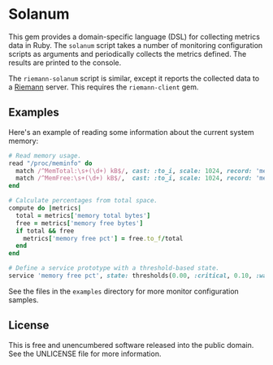Solanum
=======

This gem provides a domain-specific language (DSL) for collecting metrics
data in Ruby. The `solanum` script takes a number of monitoring configuration
scripts as arguments and periodically collects the metrics defined. The results
are printed to the console.

The `riemann-solanum` script is similar, except it reports the collected data
to a [Riemann](http://riemann.io/) server. This requires the `riemann-client`
gem.

## Examples

Here's an example of reading some information about the current system memory:

```ruby
# Read memory usage.
read "/proc/meminfo" do
  match /^MemTotal:\s+(\d+) kB$/, cast: :to_i, scale: 1024, record: 'memory total bytes'
  match /^MemFree:\s+(\d+) kB$/,  cast: :to_i, scale: 1024, record: 'memory free bytes'
end

# Calculate percentages from total space.
compute do |metrics|
  total = metrics['memory total bytes']
  free = metrics['memory free bytes']
  if total && free
    metrics['memory free pct'] = free.to_f/total
  end
end

# Define a service prototype with a threshold-based state.
service 'memory free pct', state: thresholds(0.00, :critical, 0.10, :warning, 0.25, :ok)
```

See the files in the `examples` directory for more monitor configuration samples.

## License

This is free and unencumbered software released into the public domain.
See the UNLICENSE file for more information.
